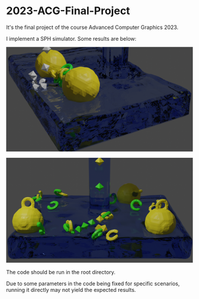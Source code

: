 # 2023-ACG-Final-Project

It's the final project of the course Advanced Computer Graphics 2023.

I implement a SPH simulator. Some results are below:

![](result/1.png)

![](result/2.png)

The code should be run in the root directory.

Due to some parameters in the code being fixed for specific scenarios, running it directly may not yield the expected results.